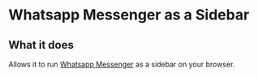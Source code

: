# Whatsapp Messenger as a Sidebar

## What it does

Allows it to run [Whatsapp Messenger](https://web.whatsapp.com) as a sidebar on your browser.
<!--
## Screenshot

 ![screenshot](screenshot.png) -->
